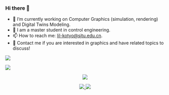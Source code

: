### Hi there 👋

<!--
**LILKOTYO/LILKOTYO** is a ✨ _special_ ✨ repository because its `README.md` (this file) appears on your GitHub profile.

Here are some ideas to get you started:

- 🔭 I’m currently working on ...
- 🌱 I’m currently learning ...
- 👯 I’m looking to collaborate on ...
- 🤔 I’m looking for help with ...
- 💬 Ask me about ...
- 📫 How to reach me: ...
- 😄 Pronouns: ...
- ⚡ Fun fact: ...
-->
- 🔭 I’m currently working on Computer Graphics (simulation, rendering) and Digital Twins Modeling.
- 🤔 I am a master student in control engineering.
- 📫 How to reach me: lil-kotyo@sjtu.edu.cn.
- 👯 Contact me if you are interested in graphics and have related topics to discuss!

![](https://github-readme-stats.vercel.app/api?username=LILKOTYO&count_private=true&show_icons=true&theme=dark)


![](https://github-readme-stats.vercel.app/api/top-langs/?username=LILKOTYO&hide=php&title_color=ffffff&text_color=c9cacc&icon_color=4AB197&bg_color=1A2B34)

<p align="center">
  <a href="https://github.com/LILKOTYO">  <!--statics主页地址，可修改-->
    <img src="https://github-readme-stats-eight-theta.vercel.app/api?username=LILKOTYO&show_icons=true&theme=dark&count_private=true"/>   <!--可修改-->
  </a>
</p>
<p align="center">
  <a href="https://github.com/LILKOTYO">  <!--热门语言，可修改-->
    <img src="https://github-readme-stats-eight-theta.vercel.app/api/top-langs/?username=LILKOTYO&layout=compact&langs_count=5&theme=algolia"/>  <!--可修改-->
  </a>
   <a href="https://https://github.com/coderxm/CNblogs-Theme-NewSakura">  <!--pinned推荐项目,可修改-->
    <img src="https://github-readme-stats.anuraghazra1.vercel.app/api/pin/?username=coderxm&repo=CNblogs-Theme-NewSakura&theme=algolia"/>
  </a>   <!--可修改-->
</p>
